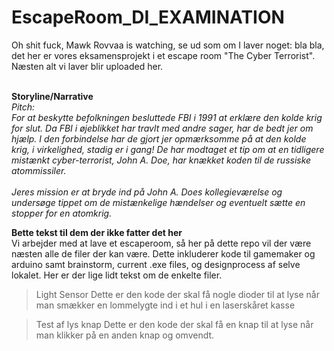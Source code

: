 # EscapeRoom_DI_EXAMINATION
 Oh shit fuck, Mawk Rovvaa is watching, se ud som om I laver noget: bla bla, det her er vores eksamensprojekt i et escape room "The Cyber Terrorist". Næsten alt vi laver blir uploaded her.<br/><br/>

**Storyline/Narrative**<br/>
*Pitch:<br/>
For at beskytte befolkningen besluttede FBI i 1991 at erklære den kolde krig for slut.
Da FBI i øjeblikket har travlt med andre sager, har de bedt jer om hjælp. 
I den forbindelse har de gjort jer opmærksomme på at den kolde krig, i virkelighed, stadig er i gang!
De har modtaget et tip om at en tidligere mistænkt cyber-terrorist, John A. Doe, har knækket koden til de russiske atommissiler.*
<br/><br/>
*Jeres mission er at bryde ind på John A. Does kollegieværelse og undersøge tippet om de mistænkelige hændelser og eventuelt sætte en stopper for en atomkrig.*

**Bette tekst til dem der ikke fatter det her**<br/>
Vi arbejder med at lave et escaperoom, så her på dette repo vil der være næsten alle de filer der kan være. Dette inkluderer kode til gamemaker og arduino samt brainstorm, current .exe files, og designprocess af selve lokalet. Her er der lige lidt tekst om de enkelte filer.

> Light Sensor
Dette er den kode der skal få nogle dioder til at lyse når man smækker en lommelygte ind i et hul i en laserskåret kasse

> Test af lys knap
Dette er den kode der skal få en knap til at lyse når man klikker på en anden knap og omvendt.
